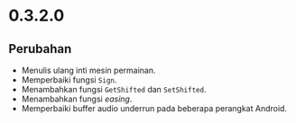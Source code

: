 # 0.3.2.0

## Perubahan

- Menulis ulang inti mesin permainan.
- Memperbaiki fungsi `Sign`.
- Menambahkan fungsi `GetShifted` dan `SetShifted`.
- Menambahkan fungsi _easing_.
- Memperbaiki buffer audio underrun pada beberapa perangkat Android.
